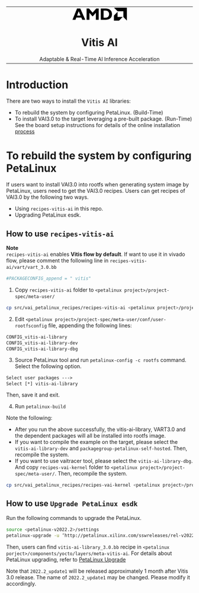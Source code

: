﻿<table class="sphinxhide">
 <tr>
   <td align="center"><img src="https://raw.githubusercontent.com/Xilinx/Image-Collateral/main/xilinx-logo.png" width="30%"/><h1>Vitis AI</h1><h0>Adaptable & Real-Time AI Inference Acceleration</h0>
   </td>
 </tr>
</table>


# Introduction
There are two ways to install the `Vitis AI` libraries: 
* To rebuild the system by configuring PetaLinux. (Build-Time)
* To install VAI3.0 to the target leveraging a pre-built package. (Run-Time) See the board setup instructions for details of the online installation [process](https://xilinx.github.io/Vitis-AI/docs/board_setup/vai_install_to_target.html)

# To rebuild the system by configuring PetaLinux
If users want to install VAI3.0 into rootfs when generating system image by PetaLinux, users need to get the VAI3.0 recipes.
Users can get recipes of VAI3.0 by the following two ways.
* Using `recipes-vitis-ai` in this repo.
* Upgrading PetaLinux esdk.

## How to use `recipes-vitis-ai`

**Note**  
`recipes-vitis-ai` enables **Vitis flow by default**. If want to use it in vivado flow, please comment the following line in `recipes-vitis-ai/vart/vart_3.0.bb`  
```bash
#PACKAGECONFIG_append = " vitis"
```

1. Copy `recipes-vitis-ai` folder to `<petalinux project>/project-spec/meta-user/`
```bash
cp src/vai_petalinux_recipes/recipes-vitis-ai <petalinux project>/project-spec/meta-user/
```

2. Edit `<petalinux project>/project-spec/meta-user/conf/user-rootfsconfig` file, appending the following lines:
```
CONFIG_vitis-ai-library
CONFIG_vitis-ai-library-dev
CONFIG_vitis-ai-library-dbg
```

3. Source PetaLinux tool and run `petalinux-config -c rootfs` command. Select the following option.
```
Select user packages --->
Select [*] vitis-ai-library
```
Then, save it and exit.

4. Run `petalinux-build`

Note the following:  
* After you run the above successfully, the vitis-ai-library, VART3.0 and the dependent packages will all be installed into rootfs image.  
* If you want to compile the example on the target, please select the `vitis-ai-library-dev` and `packagegroup-petalinux-self-hosted`. Then, recompile the system.   
* If you want to use vaitracer tool, please select the `vitis-ai-library-dbg`. And copy `recipes-vai-kernel` folder to `<petalinux project>/project-spec/meta-user/`. Then, recompile the system.   
```bash
cp src/vai_petalinux_recipes/recipes-vai-kernel <petalinux project>/project-spec/meta-user/
```

## How to use `Upgrade PetaLinux esdk`
Run the following commands to upgrade the PetaLinux.
```bash
source <petalinux-v2022.2>/settings
petalinux-upgrade -u ‘http://petalinux.xilinx.com/sswreleases/rel-v2022/sdkupdate/2022.2_update1/’ -p ‘aarch64’
```
Then, users can find `vitis-ai-library_3.0.bb` recipe in `<petalinux porject>/components/yocto/layers/meta-vitis-ai`.
For details about PetaLinux upgrading, refer to [PetaLinux Upgrade](https://docs.xilinx.com/r/en-US/ug1144-petalinux-tools-reference-guide/petalinux-upgrade-Options)

Note that `2022.2_update1` will be released approximately 1 month after Vitis 3.0 release. The name of `2022.2_update1` may be changed. Please modify it accordingly. 

